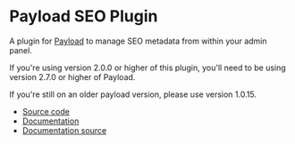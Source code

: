 # Payload SEO Plugin

A plugin for [Payload](https://github.com/mzinga-io/mzinga-core) to manage SEO metadata from within your admin panel.

If you're using version 2.0.0 or higher of this plugin, you'll need to be using version 2.7.0 or higher of Payload.

If you're still on an older payload version, please use version 1.0.15.

- [Source code](https://github.com/mzinga-io/mzinga-core/tree/main/packages/plugin-seo)
- [Documentation](https://mzinga.io/docs/plugins/seo)
- [Documentation source](https://github.com/mzinga-io/mzinga-core/tree/main/docs/plugins/seo.mdx)
